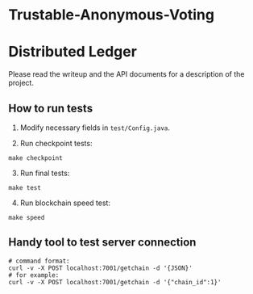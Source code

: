# Trustable-Anonymous-Voting
# Distributed Ledger

Please read the writeup and the API documents for a description of the project.


## How to run tests

1. Modify necessary fields in `test/Config.java`.

2. Run checkpoint tests:
```
make checkpoint
```

3. Run final tests:
```
make test
```

4. Run blockchain speed test:
```
make speed
```

## Handy tool to test server connection
```
# command format:
curl -v -X POST localhost:7001/getchain -d '{JSON}'
# for example:
curl -v -X POST localhost:7001/getchain -d '{"chain_id":1}'
```
